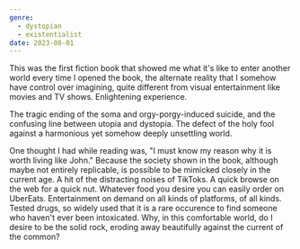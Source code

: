 ```yaml
---
genre:
  - dystopian
  - existentialist
date: 2023-08-01
---
```

This was the first fiction book that showed me what it's like to enter another world every time I opened the book, the alternate reality that I somehow have control over imagining, quite different from visual entertainment like movies and TV shows. Enlightening experience.

The tragic ending of the soma and orgy-porgy-induced suicide, and the confusing line between utopia and dystopia. The defect of the holy fool against a harmonious yet somehow deeply unsettling world.

One thought I had while reading was, "I must know my reason why it is worth living like John." Because the society shown in the book, although maybe not entirely replicable, is possible to be mimicked closely in the current age. A hit of the distracting noises of TikToks. A quick browse on the web for a quick nut. Whatever food you desire you can easily order on UberEats. Entertainment on demand on all kinds of platforms, of all kinds. Tested drugs, so widely used that it is a rare occurence to find someone who haven't ever been intoxicated. Why, in this comfortable world, do I desire to be the solid rock, eroding away beautifully against the current of the common?

